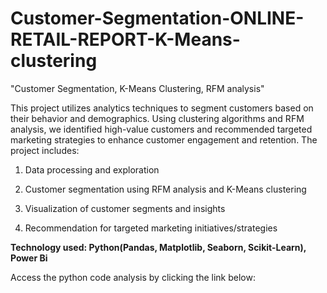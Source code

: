 # Customer-Segmentation-ONLINE-RETAIL-REPORT-K-Means-clustering
"Customer Segmentation, K-Means Clustering, RFM analysis"

This project utilizes analytics techniques to segment customers based on their behavior and demographics. Using clustering algorithms and RFM analysis, we identified high-value customers and recommended targeted marketing strategies to enhance customer engagement and retention. The project includes:

1. Data processing and exploration

2. Customer segmentation using RFM analysis and K-Means clustering

3. Visualization of customer segments and insights

4. Recommendation for targeted marketing initiatives/strategies

__Technology used: Python(Pandas, Matplotlib, Seaborn, Scikit-Learn), Power Bi__

Access the python code analysis by clicking the link below:
